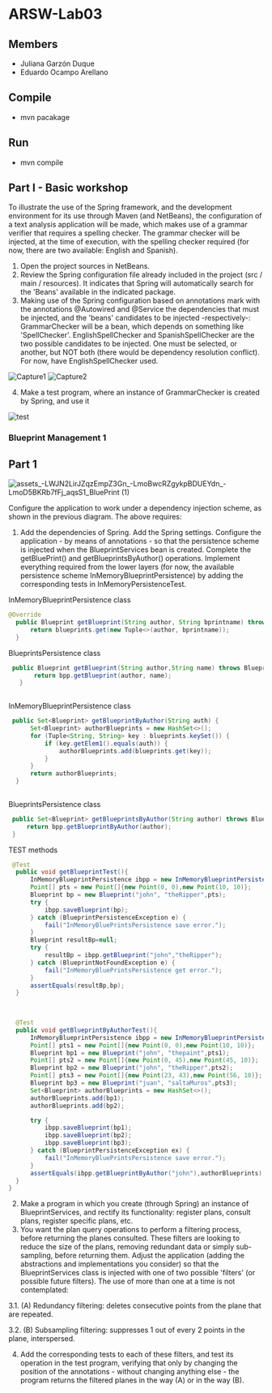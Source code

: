# ARSW-Lab03

## Members
  - Juliana Garzón Duque
  - Eduardo Ocampo Arellano 
  
## Compile
  - mvn pacakage
  
## Run
  - mvn compile


## Part I - Basic workshop 
To illustrate the use of the Spring framework, and the development environment for its use through Maven (and NetBeans), the       configuration of a text analysis application will be made, which makes use of a grammar verifier that requires a spelling checker. The grammar checker will be injected, at the time of execution, with the spelling checker required (for now, there are two available: English and Spanish).
1. Open the project sources in NetBeans.
2. Review the Spring configuration file already included in the project (src / main / resources). It indicates that Spring will       automatically search for the 'Beans' available in the indicated package.
3. Making use of the Spring configuration based on annotations mark with the annotations @Autowired and @Service the dependencies that must be injected, and the 'beans' candidates to be injected -respectively-:
GrammarChecker will be a bean, which depends on something like 'SpellChecker'.
EnglishSpellChecker and SpanishSpellChecker are the two possible candidates to be injected. One must be selected, or another, but NOT both (there would be dependency resolution conflict). For now, have EnglishSpellChecker used. 

![Capture1](https://user-images.githubusercontent.com/43153078/73947218-1ec1dc80-48c5-11ea-89c3-74be61cac403.PNG)
![Capture2](https://user-images.githubusercontent.com/43153078/73947358-4ca72100-48c5-11ea-87e4-d29eba9c2090.PNG)

4. Make a test program, where an instance of GrammarChecker is created by Spring, and use it



![test](https://user-images.githubusercontent.com/43153078/73946423-e8379200-48c3-11ea-932a-1091f7a35021.PNG)

### Blueprint Management 1
## Part 1

![assets_-LWJN2LirJZqzEmpZ3Gn_-LmoBwcRZgykpBDUEYdn_-LmoD5BKRb7fFj_aqsS1_BluePrint (1)](https://user-images.githubusercontent.com/43153078/74153438-9f8f1a00-4bde-11ea-95ef-1e1f9a7b0c56.png) 

Configure the application to work under a dependency injection scheme, as shown in the previous diagram.
The above requires:
1. Add the dependencies of Spring. Add the Spring settings. Configure the application - by means of annotations - so that the persistence scheme is injected when the BlueprintServices bean is created. Complete the getBluePrint() and getBlueprintsByAuthor() operations. Implement everything required from the lower layers (for now, the available persistence scheme InMemoryBlueprintPersistence) by adding the corresponding tests in InMemoryPersistenceTest.

InMemoryBlueprintPersistence class 
  ``` java
  @Override
    public Blueprint getBlueprint(String author, String bprintname) throws BlueprintNotFoundException {
        return blueprints.get(new Tuple<>(author, bprintname));
    }
  
```
BlueprintsPersistence class 
 ``` java
  public Blueprint getBlueprint(String author,String name) throws BlueprintNotFoundException{
        return bpp.getBlueprint(author, name);
    }
    
  ```
  
  InMemoryBlueprintPersistence class 
  ``` java
   public Set<Blueprint> getBlueprintByAuthor(String auth) {
        Set<Blueprint> authorBlueprints = new HashSet<>();
        for (Tuple<String, String> key : blueprints.keySet()) {
            if (key.getElem1().equals(auth)) {
                authorBlueprints.add(blueprints.get(key));
            }
        }
        return authorBlueprints;
    }
    
  ```
  BlueprintsPersistence class
   ``` java
    public Set<Blueprint> getBlueprintsByAuthor(String author) throws BlueprintNotFoundException {
        return bpp.getBlueprintByAuthor(author);
    }
  
  ```
  TEST methods
  ``` java
   @Test
    public void getBlueprintTest(){
        InMemoryBlueprintPersistence ibpp = new InMemoryBlueprintPersistence();
        Point[] pts = new Point[]{new Point(0, 0),new Point(10, 10)};
        Blueprint bp = new Blueprint("john", "theRipper",pts);
        try {
            ibpp.saveBlueprint(bp);
        } catch (BlueprintPersistenceException e) {
            fail("InMemoryBluePrintsPersistence save error.");
        }
        Blueprint resultBp=null;
        try {
            resultBp = ibpp.getBlueprint("john","theRipper");
        } catch (BlueprintNotFoundException e) {
            fail("InMemoryBluePrintsPersistence get error.");
        }
        assertEquals(resultBp,bp);
    }
    
   

    @Test
    public void getBlueprintByAuthorTest(){
        InMemoryBlueprintPersistence ibpp = new InMemoryBlueprintPersistence();
        Point[] pts1 = new Point[]{new Point(0, 0),new Point(10, 10)};
        Blueprint bp1 = new Blueprint("john", "thepaint",pts1);
        Point[] pts2 = new Point[]{new Point(0, 45),new Point(45, 10)};
        Blueprint bp2 = new Blueprint("john", "theRipper",pts2);
        Point[] pts3 = new Point[]{new Point(23, 43),new Point(56, 10)};
        Blueprint bp3 = new Blueprint("juan", "saltaMuros",pts3);
        Set<Blueprint> authorBlueprints = new HashSet<>();
        authorBlueprints.add(bp1);
        authorBlueprints.add(bp2);

        try {
            ibpp.saveBlueprint(bp1);
            ibpp.saveBlueprint(bp2);
            ibpp.saveBlueprint(bp3);
        } catch (BlueprintPersistenceException ex) {
            fail("InMemoryBluePrintsPersistence save error.");
        }
        assertEquals(ibpp.getBlueprintByAuthor("john"),authorBlueprints);
    }
}
```
  
    
    
 


2. Make a program in which you create (through Spring) an instance of BlueprintServices, and rectify its functionality: register plans, consult plans, register specific plans, etc.
3. You want the plan query operations to perform a filtering process, before returning the planes consulted. These filters are looking to reduce the size of the plans, removing redundant data or simply sub-sampling, before returning them. Adjust the application (adding the abstractions and implementations you consider) so that the BlueprintServices class is injected with one of two possible 'filters' (or possible future filters). The use of more than one at a time is not contemplated:

  3.1.  (A) Redundancy filtering: deletes consecutive points from the plane that are repeated.
  
  3.2.  (B) Subsampling filtering: suppresses 1 out of every 2 points in the plane, interspersed.
  
4. Add the corresponding tests to each of these filters, and test its operation in the test program, verifying that only by changing the position of the annotations - without changing anything else - the program returns the filtered planes in the way (A) or in the way (B).






